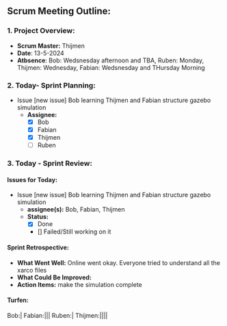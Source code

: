 ## Scrum Meeting Outline:

### 1. Project Overview:

- **Scrum Master:** Thijmen
- **Date**: 13-5-2024
- **Atbsence**: Bob: Wedsnesday afternoon and TBA, Ruben: Monday, Thijmen: Wednesday, Fabian: Wedsnesday and THursday Morning 
### 2. Today- Sprint Planning:

- Issue [new issue] Bob learning Thijmen and Fabian structure gazebo simulation
  - **Assignee:** 
    - [x] Bob
    - [x] Fabian
    - [x] Thijmen
    - [ ] Ruben

### 3. Today - Sprint Review:

#### Issues for Today:
- Issue [new issue] Bob learning Thijmen and Fabian structure gazebo simulation
  - **assignee(s):** Bob, Fabian, Thijmen
  - **Status:** 
    - [x] Done
    - [] Failed/Still working on it

#### Sprint Retrospective:

- **What Went Well:** Online went okay. Everyone tried to understand all the xarco files
- **What Could Be Improved:** 
- **Action Items:** make the simulation complete

#### Turfen:
Bob:|
Fabian:|||
Ruben:|
Thijmen:||||
